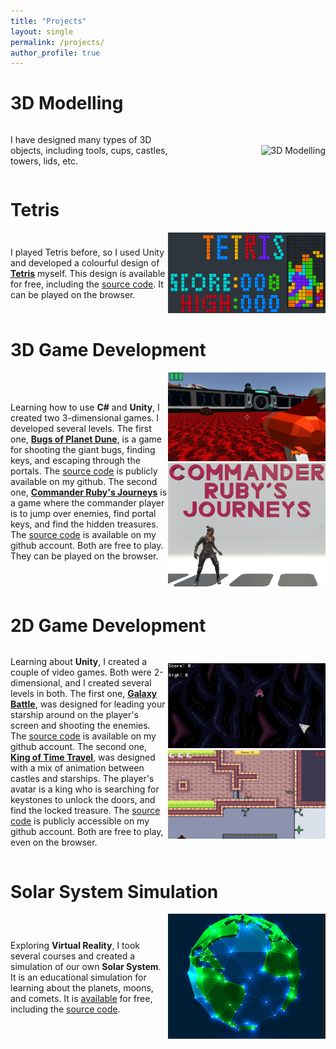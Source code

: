 ```yaml
---
title: "Projects"
layout: single
permalink: /projects/
author_profile: true
---
```

3D Modelling
============
<div style="display: flex; align-items: center;">
  <div style="flex: 1;">
    <p>I have designed many types of 3D objects, including tools, cups, castles, towers, lids, etc.</p>
  </div>
  <div style="flex: 1; text-align: right;">
    <img src="/assets/images/" alt="3D Modelling">
  </div>
</div>

Tetris
======
<div style="display: flex; align-items: center;">
  <div style="flex: 1;">
    <p>I played Tetris before, so I used Unity and developed a colourful design of <strong><a href="https://captain-garneto.itch.io/tetris-coursera">Tetris</a></strong> myself. This design is available for free, including the <a href="https://github.com/crispruby/CSharp-Unity-Tetris">source code</a>. It can be played on the browser.</p>
  </div>
  <div style="flex: 1; text-align: right;">
    <img src="/assets/images/Tetris.png" alt="Tetris">
  </div>
</div>

3D Game Development
===================
<div style="display: flex; align-items: center;">
  <div style="flex: 1;">
<p>Learning how to use <strong>C#</strong> and <strong>Unity</strong>, I created two 3-dimensional games. I developed several levels. The first one, <a href="https://captain-garneto.itch.io/bugs-of-planet-dune"><strong>Bugs of Planet Dune</strong></a>, is a game for shooting the giant bugs, finding keys, and escaping through the portals. The <a href="https://github.com/crispruby/CSharp-Unity-Bugs-of-Planet-Dune">source code</a> is publicly available on my github. The second one, <a href="https://captain-garneto.itch.io/commander"><strong>Commander Ruby's Journeys</strong></a> is a game where the commander player is to jump over enemies, find portal keys, and find the hidden treasures. The <a href="https://github.com/crispruby/CSharp-Unity-Commander-Ruby-on-Journey">source code</a> is available on my github account. Both are free to play. They can be played on the browser.</p>
  </div>
  <div style="flex: 1; text-align: right;">
    <img src="/assets/images/Dune.png" alt="Bugs of Planet Dune">
    <img src="/assets/images/Ruby.png" alt="Commander Ruby's Journeys">
  </div>
</div>

2D Game Development
===================
<div style="display: flex; align-items: center;">
  <div style="flex: 1;">
    <p>Learning about <strong>Unity</strong>, I created a couple of video games. Both were 2-dimensional, and I created several levels in both. The first one, <a href="https://captain-garneto.itch.io/galaxy-battle"><strong>Galaxy Battle</strong></a>, was designed for leading your starship around on the player's screen and shooting the enemies. The <a href="https://github.com/crispruby/CSharp-Unity-Space-Blaster">source code</a> is available on my github account. The second one, <a href="https://captain-garneto.itch.io/king-of-time-travel"><strong>King of Time Travel</strong></a>, was designed with a mix of animation between castles and starships. The player's avatar is a king who is searching for keystones to unlock the doors, and find the locked treasure. The <a href="https://github.com/crispruby/CSharp-Unity-King-of-Time-Travel">source code</a> is publicly accessible on my github account. Both are free to play, even on the browser.</p>
  </div>
  <div style="flex: 1; text-align: right;">
    <img src="/assets/images/Galaxy Battle.png" alt="Galaxy Battle">
    <img src="/assets/images/King.png" alt="King of Time Travel">
  </div>
</div>

Solar System Simulation
=======================
<div style="display: flex; align-items: center;">
  <div style="flex: 1;">
    <p>Exploring <strong>Virtual Reality</strong>, I took several courses and created a simulation of our own <strong>Solar System</strong>. It is an educational simulation for learning about the planets, moons, and comets. It is <a href="https://captain-garneto.itch.io/solar-system-simulator">available</a> for free, including the <a href="https://github.com/crispruby/CSharp-Unity-Virtual-Solar-System">source code</a>.</p>
  </div>
  <div style="flex: 1; text-align: right;">
    <img src="/assets/images/Earth.png" alt="Solar System Simulation">
  </div>
</div>
